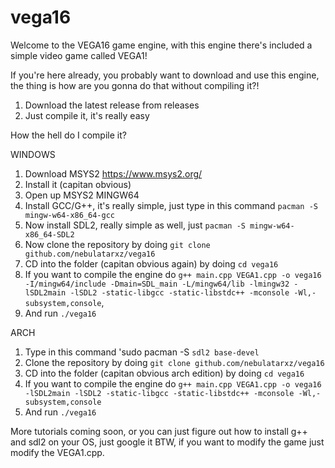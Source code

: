 # vega16
Welcome to the VEGA16 game engine, with this engine there's included a simple video game called VEGA1! 

If you're here already, you probably want to download and use this engine, the thing is how are you gonna do that without compiling it?!

1. Download the latest release from releases
2. Just compile it, it's really easy

How the hell do I compile it?

WINDOWS

1. Download MSYS2 https://www.msys2.org/
2. Install it (capitan obvious)
3. Open up MSYS2 MINGW64
4. Install GCC/G++, it's really simple, just type in this command `pacman -S mingw-w64-x86_64-gcc`
5. Now install SDL2, really simple as well, just `pacman -S mingw-w64-x86_64-SDL2`
6. Now clone the repository by doing `git clone github.com/nebulatarxz/vega16`
7. CD into the folder (capitan obvious again) by doing `cd vega16`
8. If you want to compile the engine do `g++ main.cpp VEGA1.cpp -o vega16 -I/mingw64/include -Dmain=SDL_main -L/mingw64/lib -lmingw32 -lSDL2main -lSDL2 -static-libgcc -static-libstdc++ -mconsole -Wl,-subsystem,console`,
9. And run `./vega16`

ARCH

1. Type in this command 'sudo pacman -S `sdl2 base-devel`
2. Clone the repository by doing `git clone github.com/nebulatarxz/vega16`
3. CD into the folder (capitan obvious arch edition) by doing `cd vega16`
4. If you want to compile the engine do `g++ main.cpp VEGA1.cpp -o vega16 -lSDL2main -lSDL2 -static-libgcc -static-libstdc++ -mconsole -Wl,-subsystem,console`
5. And run `./vega16`

More tutorials coming soon, or you can just figure out how to install g++ and sdl2 on your OS, just google it
BTW, if you want to modify the game just modify the VEGA1.cpp.
